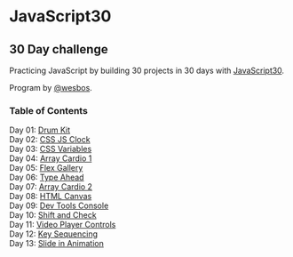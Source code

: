 # JavaScript30

## 30 Day challenge
Practicing JavaScript by building 30 projects in 30 days with [JavaScript30](https://github.com/wesbos/JavaScript30).

Program by [@wesbos](https://github.com/wesbos).

### Table of Contents
Day 01: [Drum Kit](./01-Drum-Kit)  
Day 02: [CSS JS Clock](./02-Clock)  
Day 03: [CSS Variables](./03-CSS-Variables)  
Day 04: [Array Cardio 1](./04-Array-Cardio-1)  
Day 05: [Flex Gallery](./05-Flex-Gallery)  
Day 06: [Type Ahead](./06-Type-Ahead)  
Day 07: [Array Cardio 2](./07-Array-Cardio-2)  
Day 08: [HTML Canvas](./08-HTML-Canvas)  
Day 09: [Dev Tools Console](./09-Dev-Tools)  
Day 10: [Shift and Check](./10-Shift-and-Check)  
Day 11: [Video Player Controls](./11-Video-Player)  
Day 12: [Key Sequencing](./12-Key-Sequence)  
Day 13: [Slide in Animation](./13-Slide-in)
